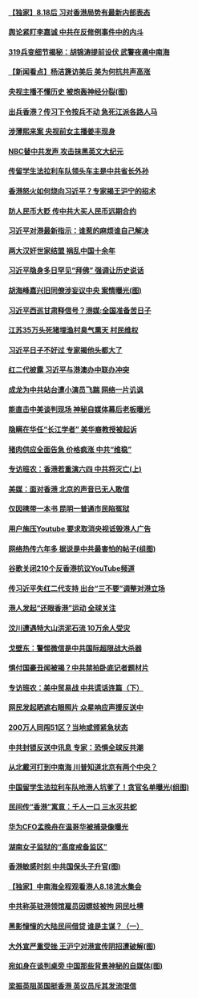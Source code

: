 
#### [ 【独家】8.18后 习对香港局势有最新内部表态](https://github.com/gfw-breaker/banned-news/blob/master/pages/nf4514/n11471684.md)
#### [ 舆论紧盯李嘉诚 中共在反修例事件中的内斗](https://github.com/gfw-breaker/banned-news/blob/master/pages/nsc413/n11469298.md)
#### [ 319兵变细节揭秘：胡锦涛提前设伏 武警夜袭中南海](https://github.com/gfw-breaker/banned-news/blob/master/pages/prog1138/a102535727.md)
#### [ 【新闻看点】杨洁篪访美后 美为何抗共声高涨](https://github.com/gfw-breaker/banned-news/blob/master/pages/nf4514/n11468736.md)
#### [ 央视主播不懂历史 被炮轰神经分裂(图)](https://github.com/gfw-breaker/banned-news/blob/master/pages/p1/904538.md)
#### [ 出兵香港？传习下令按兵不动 急死江派各路人马](https://github.com/gfw-breaker/banned-news/blob/master/pages/prog204/a102649090.md)
#### [ 涉薄熙来案 央视前女主播姜丰现身](https://github.com/gfw-breaker/banned-news/blob/master/pages/prog204/a102649012.md)
#### [ NBC替中共发声 攻击抹黑英文大纪元](https://github.com/gfw-breaker/banned-news/blob/master/pages/nf4514/n11469234.md)
#### [ 传留学生法拉利车队领头车主是中共省长外孙](https://github.com/gfw-breaker/banned-news/blob/master/pages/nsc413/n11468912.md)
#### [ 香港怒火如何烧向习近平？专家揭王沪宁的招术](https://github.com/gfw-breaker/banned-news/blob/master/pages/prog204/a102649209.md)
#### [ 防人民币大贬 传中共大买人民币远期合约](https://github.com/gfw-breaker/banned-news/blob/master/pages/nsc413/n11470116.md)
#### [ 习近平对港最新指示：谁惹的麻烦谁自己解决](https://github.com/gfw-breaker/banned-news/blob/master/pages/prog1138/a102649797.md)
#### [ 两大汉奸世家结盟 祸乱中国十余年](https://github.com/gfw-breaker/banned-news/blob/master/pages/prog1138/a102649237.md)
#### [ 习近平隐身多日罕见“拜佛” 强调让历史说话](https://github.com/gfw-breaker/banned-news/blob/master/pages/prog1138/a102647563.md)
#### [ 胡海峰嘉兴旧同僚涉妄议中央 案情曝光(图)](https://github.com/gfw-breaker/banned-news/blob/master/pages/p2/904568.md)
#### [ 习近平西巡甘肃释信号？港媒:全国准备苦日子](https://github.com/gfw-breaker/banned-news/blob/master/pages/prog204/a102649551.md)
#### [ 江苏35万头死猪埋渔村臭气熏天 村民维权](https://github.com/gfw-breaker/banned-news/blob/master/pages/nf4514/n11469005.md)
#### [ 习近平日子不好过 专家揭他头都大了](https://github.com/gfw-breaker/banned-news/blob/master/pages/prog204/a102649775.md)
#### [ 红二代披露 习近平与港澳办中联办冲突](https://github.com/gfw-breaker/banned-news/blob/master/pages/nsc415/n11472079.md)
#### [ 成龙为中共站台遭小演员飞踹 网络一片讥讽](https://github.com/gfw-breaker/banned-news/blob/master/pages/nsc413/n11468811.md)
#### [ 能直击中美谈判现场 神秘自媒体幕后老板曝光](https://github.com/gfw-breaker/banned-news/blob/master/pages/nsc413/n11468333.md)
#### [ 隐瞒在华任“长江学者” 美华裔教授被起诉](https://github.com/gfw-breaker/banned-news/blob/master/pages/nf4514/n11469257.md)
#### [ 猪肉供应全面告急 价格疯涨 中共“维稳”](https://github.com/gfw-breaker/banned-news/blob/master/pages/nf4514/n11468536.md)
#### [ 专访班农：香港若重演六四 中共将灭亡(上)](https://github.com/gfw-breaker/banned-news/blob/master/pages/nf4514/n11468429.md)
#### [ 美媒：面对香港 北京的声音已无人敢信](https://github.com/gfw-breaker/banned-news/blob/master/pages/prog204/a102649062.md)
#### [ 仅因携带一本书 昆明一普通市民陷冤狱](https://github.com/gfw-breaker/banned-news/blob/master/pages/nsc413/n11461598.md)
#### [ 用户施压Youtube 要求取消央视诋毁港人广告](https://github.com/gfw-breaker/banned-news/blob/master/pages/nf4514/n11469016.md)
#### [ 网络热传六年多 据说是中共最害怕的帖子(组图)](https://github.com/gfw-breaker/banned-news/blob/master/pages/p2/904603.md)
#### [ 谷歌关闭210个反香港抗议YouTube频道](https://github.com/gfw-breaker/banned-news/blob/master/pages/nsc413/n11471529.md)
#### [ 传习近平失红二代支持 出台“三不要”调整对港立场](https://github.com/gfw-breaker/banned-news/blob/master/pages/prog204/a102649438.md)
#### [ 港人发起“还眼香港”运动 全球关注](https://github.com/gfw-breaker/banned-news/blob/master/pages/nf4514/n11470822.md)
#### [ 汶川遭遇特大山洪泥石流 10万余人受灾](https://github.com/gfw-breaker/banned-news/blob/master/pages/nf4514/n11469160.md)
#### [ 戈壁东：警惕微信是中共国际超限战大杀器](https://github.com/gfw-breaker/banned-news/blob/master/pages/nf4514/n11468937.md)
#### [ 惧付国豪丑闻被揭？中共禁拍卧底记者题材片](https://github.com/gfw-breaker/banned-news/blob/master/pages/nsc413/n11468566.md)
#### [ 专访班农：美中贸易战 中共谎话连篇（下）](https://github.com/gfw-breaker/banned-news/blob/master/pages/nf4514/n11468684.md)
#### [ 网民发起晒遮右眼照片 众星响应声援反送中](https://github.com/gfw-breaker/banned-news/blob/master/pages/nsc413/n11471097.md)
#### [ 200万人同闯51区？当地或颁紧急状态](https://github.com/gfw-breaker/banned-news/blob/master/pages/nf4514/n11470553.md)
#### [ 中共封锁反送中讯息 专家：恐惧全球反共潮](https://github.com/gfw-breaker/banned-news/blob/master/pages/nf4514/n11467614.md)
#### [ 从北戴河打到中南海 川普知道北京有两个中央？](https://github.com/gfw-breaker/banned-news/blob/master/pages/prog1138/a102647483.md)
#### [ 中国留学生法拉利车队呛港人坑爹了！贪官名单曝光(组图)](https://github.com/gfw-breaker/banned-news/blob/master/pages/p2/904553.md)
#### [ 民间传“香港”寓意：千人一口 三水灭共蛇](https://github.com/gfw-breaker/banned-news/blob/master/pages/nsc415/n11467966.md)
#### [ 华为CFO孟晚舟在温哥华被捕录像曝光](https://github.com/gfw-breaker/banned-news/blob/master/pages/nsc413/n11471330.md)
#### [ 湖南女子监狱的“高度戒备监区”](https://github.com/gfw-breaker/banned-news/blob/master/pages/nf4514/n11468696.md)
#### [ 香港敏感时刻 中共国保头子升官(图)](https://github.com/gfw-breaker/banned-news/blob/master/pages/p2/904513.md)
#### [ 【独家】中南海全程观看港人8.18流水集会](https://github.com/gfw-breaker/banned-news/blob/master/pages/nsc415/n11471684.md)
#### [ 中共称英驻港领馆雇员因嫖妓被拘 网民吐槽](https://github.com/gfw-breaker/banned-news/blob/master/pages/nsc413/n11472303.md)
#### [ 黑影憧憧的大陆民间借贷 谁是主谋？（一）](https://github.com/gfw-breaker/banned-news/blob/master/pages/nsc413/n11471127.md)
#### [ 大外宣严重受挫 王沪宁对港宣传阴招遭破解(图)](https://github.com/gfw-breaker/banned-news/blob/master/pages/p2/904597.md)
#### [ 宛如身在谈判桌旁 中国那些背景神秘的自媒体(图)](https://github.com/gfw-breaker/banned-news/blob/master/pages/p1/904551.md)
#### [ 梁振英阻英国挺香港 英议员斥其发流氓信](https://github.com/gfw-breaker/banned-news/blob/master/pages/nsc413/n11470297.md)
